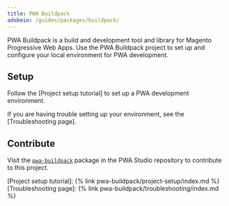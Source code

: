 ```yaml
---
title: PWA Buildpack
adobeio: /guides/packages/buildpack/
---
```


PWA Buildpack is a build and development tool and library for Magento Progressive Web Apps. 
Use the PWA Buildpack project to set up and configure your local environment for PWA development.

## Setup

Follow the [Project setup tutorial] to set up a PWA development environment.

If you are having trouble setting up your environment, see the [Troubleshooting page].

## Contribute

Visit the [`pwa-buildpack`] package in the PWA Studio repository to contribute to this project.

[`pwa-buildpack`]: https://github.com/magento/pwa-studio/tree/master/packages/pwa-buildpack
[Project setup tutorial]: {% link pwa-buildpack/project-setup/index.md %}
[Troubleshooting page]: {% link pwa-buildpack/troubleshooting/index.md %}